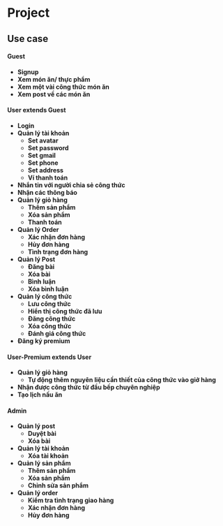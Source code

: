 # Project

## Use case
#### Guest
- **Signup**
- **Xem món ăn/ thực phẩm**
- **Xem một vài công thức món ăn**
- **Xem post về các món ăn**
#### User extends Guest
- **Login**
- **Quản lý tài khoản**
    - **Set avatar**
    - **Set password**
    - **Set gmail**
    - **Set phone**
    - **Set address**
    - **Ví thanh toán**
- **Nhắn tin với người chia sẻ công thức**
- **Nhận các thông báo**
- **Quản lý giỏ hàng**
    - **Thêm sản phẩm**
    - **Xóa sản phẩm**
    - **Thanh toán**
- **Quản lý Order**
    - **Xác nhận đơn hàng**
    - **Hủy đơn hàng**
    - **Tình trạng đơn hàng**
- **Quản lý Post**
    - **Đăng bài**
    - **Xóa bài**
    - **Bình luận**
    - **Xóa bình luận**
- **Quản lý công thức**
    + **Lưu công thức**
    + **Hiển thị công thức đã lưu**
    + **Đăng công thức**
    + **Xóa công thức**
    + **Đánh giá công thức**
- **Đăng ký premium**
<!-- - **Chia sẻ món ăn của mình** -->
#### User-Premium extends User
- **Quản lý giỏ hàng**
    + **Tự động thêm nguyên liệu cần thiết của công thức vào giở hàng**
- **Nhận được công thức từ đầu bếp chuyên nghiệp**
- **Tạo lịch nấu ăn**
#### Admin
- **Quản lý post**
    + **Duyệt bài**
    + **Xóa bài**
- **Quản lý tài khoản**
    + **Xóa tài khoản**
- **Quản lý sản phẩm**
    + **Thêm sản phẩm**
    + **Xóa sản phẩm**
    + **Chỉnh sửa sản phẩm**
- **Quản lý order**
    + **Kiểm tra tình trạng giao hàng**
    + **Xác nhận đơn hàng**
    + **Hủy đơn hàng**